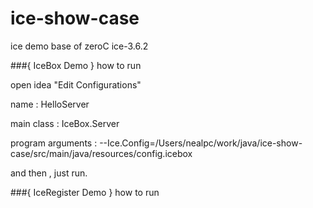 # ice-show-case
ice demo base of zeroC ice-3.6.2


###{ IceBox Demo } how to run

open idea "Edit Configurations"

name : HelloServer

main class : IceBox.Server

program arguments : --Ice.Config=/Users/nealpc/work/java/ice-show-case/src/main/java/resources/config.icebox

and then , just run.


###{ IceRegister Demo } how to run